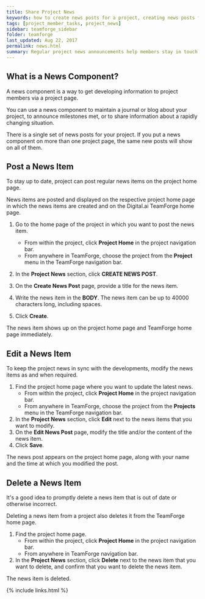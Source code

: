 ```yaml
---
title: Share Project News
keywords: how to create news posts for a project, creating news posts for a project, creating a project news post, how to create a project news post
tags: [project_member_tasks, project_news]
sidebar: teamforge_sidebar
folder: teamforge
last_updated: Aug 22, 2017
permalink: news.html
summary: Regular project news announcements help members stay in touch with events that can affect their work on the project.
---
```


## What is a News Component?

A news component is a way to get developing information to project members via a project page.

You can use a news component to maintain a journal or blog about your project, to announce milestones met, or to share information about a rapidly changing situation.

There is a single set of news posts for your project. If you put a news component on more than one project page, the same new posts will show on all of them.


## Post a News Item

To stay up to date, project can post regular news items on the project home page.

News items are posted and displayed on the respective project home page in which the news items are created and on the Digital.ai TeamForge home page.

1. Go to the home page of the project in which you want to post the news item.
   * From within the project, click **Project Home** in the project navigation bar.
   * From anywhere in TeamForge, choose the project from the **Project** menu in the TeamForge navigation bar.

2. In the **Project News** section, click **CREATE NEWS POST**.
3. On the **Create News Post** page, provide a title for the news item.
4. Write the news item in the **BODY**. The news item can be up to 40000 characters long, including spaces.
5. Click **Create**.

The news item shows up on the project home page and TeamForge home page immediately.

## Edit a News Item

To keep the project news in sync with the developments, modify the news items as and when required.

1. Find the project home page where you want to update the latest news.
   * From within the project, click **Project Home** in the project navigation bar.
   * From anywhere in TeamForge, choose the project from the **Projects** menu in the TeamForge navigation bar.
2. In the **Project News** section, click **Edit** next to the news items that you want to modify.
3. On the **Edit News Post** page, modify the title and/or the content of the news item.
4. Click **Save**.

The news post appears on the project home page, along with your name and the time at which you modified the post.

## Delete a News Item

It's a good idea to promptly delete a news item that is out of date or otherwise incorrect.

Deleting a news item from a project also deletes it from the TeamForge home page.

1. Find the project home page.
   * From within the project, click **Project Home** in the project navigation bar.
   * From anywhere in TeamForge navigation bar.
2. In the **Project News** section, click **Delete** next to the news item that you want to delete, and confirm that you want to delete the news item.

The news item is deleted.


{% include links.html %}
